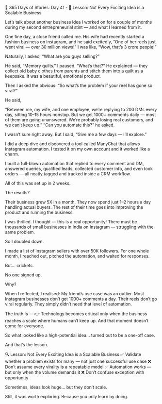🚀 365 Days of Stories: Day 41 - 🧠 Lesson: Not Every Exciting Idea is a Scalable Business

Let’s talk about another business idea I worked on for a couple of months during my second entrepreneurial stint — and what I learned from it.

One fine day, a close friend called me. His wife had recently started a fashion business on Instagram, and he said excitedly,
“One of her reels just went viral — over 30 million views!”
I was like, “Wow, that’s 3 crore people!”

Naturally, I asked, “What are you guys selling?”

He said, “Memory quilts.”
I paused. “What’s that?”
He explained — they collect old baby clothes from parents and stitch them into a quilt as a keepsake.
It was a beautiful, emotional product.

Then I asked the obvious:
“So what’s the problem if your reel has gone so viral?”

He said,

“Between me, my wife, and one employee, we’re replying to 200 DMs every day, sitting 10–15 hours nonstop. But we get 1000+ comments daily — most of them are going unanswered. We’re probably losing real customers, and we can’t keep up.”
“Can you automate this?” he asked.

I wasn’t sure right away. But I said, “Give me a few days — I’ll explore.”

I did a deep dive and discovered a tool called ManyChat that allows Instagram automation. I tested it on my own account and it worked like a charm.

I built a full-blown automation that replied to every comment and DM, answered queries, qualified leads, collected customer info, and even took orders — all neatly tagged and tracked inside a CRM workflow.

All of this was set up in 2 weeks.

The results?

Their business grew 5X in a month.
They now spend just 1–2 hours a day handling actual buyers.
The rest of their time goes into improving the product and running the business.

I was thrilled. I thought — this is a real opportunity!
There must be thousands of small businesses in India on Instagram — struggling with the same problem.

So I doubled down.

I made a list of Instagram sellers with over 50K followers.
For one whole month, I reached out, pitched the automation, and waited for responses.

But… crickets.

No one signed up.

Why?

When I reflected, I realised:
My friend’s use case was an outlier.
Most Instagram businesses don’t get 1000+ comments a day. Their reels don’t go viral regularly.
They simply didn’t need that level of automation.

The truth is —
👉 Technology becomes critical only when the business reaches a scale where humans can’t keep up.
And that moment doesn’t come for everyone.

So what looked like a high-potential idea… turned out to be a one-off case.

And that’s the lesson.

🔍 Lesson: Not Every Exciting Idea is a Scalable Business
✅ Validate whether a problem exists for many — not just one successful use case
❌ Don’t assume every virality is a repeatable model
✅ Automation works — but only when the volume demands it
❌ Don’t confuse exception with opportunity

Sometimes, ideas look huge… but they don’t scale.

Still, it was worth exploring. Because you only learn by doing.